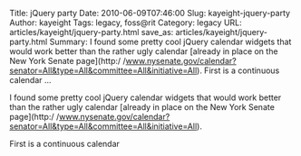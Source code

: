 Title: jQuery party
Date: 2010-06-09T07:46:00
Slug: kayeight-jquery-party
Author: kayeight
Tags: legacy, foss@rit
Category: legacy
URL: articles/kayeight/jquery-party.html
save_as: articles/kayeight/jquery-party.html
Summary: I found some pretty cool jQuery calendar widgets that would work better than the rather ugly calendar [already in place on the New York Senate page](http:/ /www.nysenate.gov/calendar?senator=All&type=All&committee=All&initiative=All).  First is a continuous calendar   ... 

I found some pretty cool jQuery calendar widgets that would work better than
the rather ugly calendar [already in place on the New York Senate page](http:/
/www.nysenate.gov/calendar?senator=All&type=All&committee=All&initiative=All).

First is a continuous calendar

